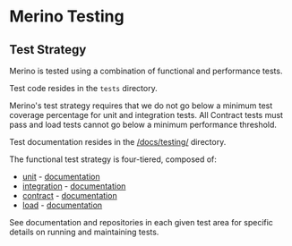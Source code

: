 
# Merino Testing

## Test Strategy

Merino is tested using a combination of functional and performance tests.

Test code resides in the `tests` directory.

Merino's test strategy requires that we do not go below a minimum test coverage percentage for unit and integration tests.
All Contract tests must pass and load tests cannot go below a minimum performance threshold.

Test documentation resides in the [/docs/testing/][test_docs_dir] directory.

The functional test strategy is four-tiered, composed of: 

- [unit][unit_tests] - [documentation][unit_tests_docs]
- [integration][integration_tests] - [documentation][integration_tests_docs]
- [contract][contract_tests] - [documentation][contract_tests_docs]
- [load][load_tests] - [documentation][load_tests_docs]

See documentation and repositories in each given test area for specific details on running and maintaining tests.

[test_dir]: https://github.com/mozilla-services/merino-py/tree/main/tests
[test_docs_dir]: https://github.com/mozilla-services/merino-py/tree/main/docs/testing
[unit_tests]: https://github.com/mozilla-services/merino-py/tree/main/tests/unit
[unit_tests_docs]: https://github.com/mozilla-services/merino-py/tree/main/docs/testing/unit-tests.md
[integration_tests]: https://github.com/mozilla-services/merino-py/tree/main/tests/integration
[integration_tests_docs]: https://github.com/mozilla-services/merino-py/tree/main/docs/testing/integration-tests.md
[contract_tests]: https://github.com/mozilla-services/merino-py/tree/main/tests/contract
[contract_tests_docs]: https://github.com/mozilla-services/merino-py/tree/main/docs/testing/contract-tests/index.md
[load_tests]: https://github.com/mozilla-services/merino-py/tree/main/tests/load
[load_tests_docs]: https://github.com/mozilla-services/merino-py/tree/main/docs/testing/load-tests.md